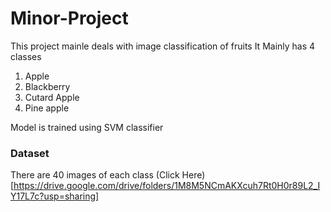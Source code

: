 # Minor-Project
This project mainle deals with image classification of fruits
It Mainly has 4 classes
1. Apple
2. Blackberry
3. Cutard Apple
4. Pine apple

Model is trained using SVM classifier

### Dataset
There are 40 images of each class
(Click Here)[https://drive.google.com/drive/folders/1M8M5NCmAKXcuh7Rt0H0r89L2_IY17L7c?usp=sharing]
